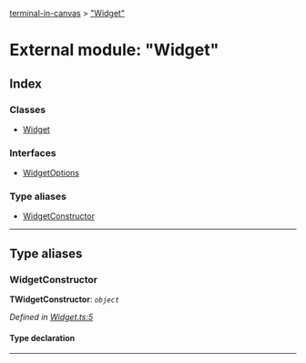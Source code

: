 [terminal-in-canvas](../README.md) > ["Widget"](../modules/_widget_.md)

# External module: "Widget"

## Index

### Classes

* [Widget](../classes/_widget_.widget.md)

### Interfaces

* [WidgetOptions](../interfaces/_widget_.widgetoptions.md)

### Type aliases

* [WidgetConstructor](_widget_.md#widgetconstructor)

---

## Type aliases

<a id="widgetconstructor"></a>

###  WidgetConstructor

**ΤWidgetConstructor**: *`object`*

*Defined in [Widget.ts:5](https://github.com/danikaze/terminal-in-canvas/blob/6bf63ab/src/Widget.ts#L5)*

#### Type declaration

___

